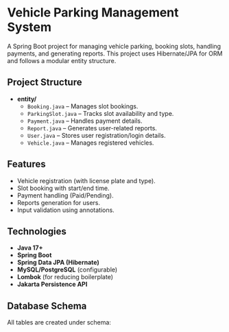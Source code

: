 # Vehicle Parking Management System

A Spring Boot project for managing vehicle parking, booking slots, handling payments, and generating reports. This project uses Hibernate/JPA for ORM and follows a modular entity structure.

##  Project Structure

- **entity/**
  - `Booking.java` – Manages slot bookings.
  - `ParkingSlot.java` – Tracks slot availability and type.
  - `Payment.java` – Handles payment details.
  - `Report.java` – Generates user-related reports.
  - `User.java` – Stores user registration/login details.
  - `Vehicle.java` – Manages registered vehicles.

## Features

- Vehicle registration (with license plate and type).
- Slot booking with start/end time.
- Payment handling (Paid/Pending).
- Reports generation for users.
- Input validation using annotations.

##  Technologies

- **Java 17+**
- **Spring Boot**
- **Spring Data JPA (Hibernate)**
- **MySQL/PostgreSQL** (configurable)
- **Lombok** (for reducing boilerplate)
- **Jakarta Persistence API**

##  Database Schema

All tables are created under schema:
